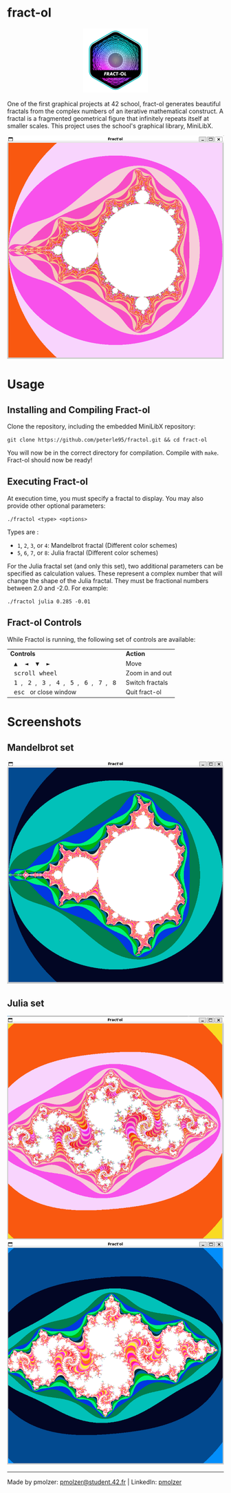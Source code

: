 # fract-ol

<p align="center">
  <img src="https://github.com/mcombeau/mcombeau/blob/main/42_badges/fract-ole.png" alt="Fract'ol fract-ol 42 project badge"/>
</p>

One of the first graphical projects at 42 school, fract-ol generates beautiful fractals from the complex numbers of an iterative mathematical construct. A fractal is a fragmented geometrical figure that infinitely repeats itself at smaller scales. This project uses the school's graphical library, MiniLibX.

![Fract-ol orange and yellow striped Mandelbrot](https://github.com/peterle95/fractol/blob/main/screenshots/Mandelbrot%201.png)

# Usage

## Installing and Compiling Fract-ol

Clone the repository, including the embedded MiniLibX repository:
```shell
git clone https://github.com/peterle95/fractol.git && cd fract-ol
```

You will now be in the correct directory for compilation. Compile with `make`. Fract-ol should now be ready!

## Executing Fract-ol

At execution time, you must specify a fractal to display. You may also provide other optional parameters:

```shell
./fractol <type> <options>
```

Types are :
* ```1```, ```2```, ```3```, or ```4```: Mandelbrot fractal (Different color schemes)
* ```5```, ```6```, ```7```, or ```8```: Julia fractal (Different color schemes)


For the Julia fractal set (and only this set), two additional parameters can be specified as calculation values. These represent a complex number that will change the shape of the Julia fractal. They must be fractional numbers between 2.0 and -2.0. For example:

```shell
./fractol julia 0.285 -0.01
```

## Fract-ol Controls

While Fractol is running, the following set of controls are available:

<table>
  <tr><td><strong>Controls</strong></td><td><strong>Action</strong></td></tr>
  <tr><td><kbd>&nbsp;▲&nbsp;</kbd><kbd>&nbsp;◄&nbsp;</kbd><kbd>&nbsp;▼&nbsp;</kbd><kbd>&nbsp;►&nbsp;</kbd></td><td>Move</td></tr>
  <tr><td><kbd>&nbsp;scroll wheel&nbsp;</kbd></td><td>Zoom in and out</td></tr>
  <tr><td><kbd>&nbsp;1&nbsp;</kbd>, <kbd>&nbsp;2&nbsp;</kbd>, <kbd>&nbsp;3&nbsp;</kbd>, <kbd>&nbsp;4&nbsp;</kbd>, <kbd>&nbsp;5&nbsp;</kbd>, <kbd>&nbsp;6&nbsp;</kbd>, <kbd>&nbsp;7&nbsp;</kbd>, <kbd>&nbsp;8&nbsp;</kbd></td><td>Switch fractals</td></tr>
  <tr><td><kbd>&nbsp;esc&nbsp;</kbd> or close window</td><td>Quit fract-ol</td></tr>
</table>

# Screenshots

## Mandelbrot set

![Fract-ol black, blue and green striped Mandelbrot](https://github.com/peterle95/fractol/blob/main/screenshots/Mandelbrot%202.png)

## Julia set

![Fract-ol purple orange and yellow striped Julia](https://github.com/peterle95/fractol/blob/main/screenshots/Julia%201.png)
![Fract-ol black, blue and green striped Julia](https://github.com/peterle95/fractol/blob/main/screenshots/Julia%202.png)

---
Made by pmolzer: pmolzer@student.42.fr | LinkedIn: [pmolzer](https://www.linkedin.com/in/peter-moelzer//) 
